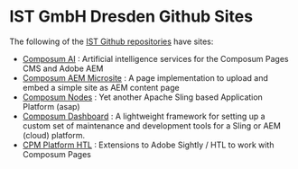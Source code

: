 # IST GmbH Dresden Github Sites

The following of the [IST Github repositories](https://github.com/orgs/ist-dresden/repositories) have
sites:

- [Composum AI](https://ist-dresden.github.io/composum-AI/) : Artificial intelligence services for the Composum Pages CMS and Adobe AEM
- [Composum AEM Microsite](https://ist-dresden.github.io/composum-aem-microsite/) : A page implementation to upload and embed a simple site as AEM content page
- [Composum Nodes](https://ist-dresden.github.io/composum-nodes/) : Yet another Apache Sling based Application Platform (asap)
- [Composum Dashboard](https://ist-dresden.github.io/composum-dashboard/) : A lightweight framework for setting up a custom set of maintenance and development tools for a Sling or AEM (cloud) platform.
- [CPM Platform HTL](https://ist-dresden.github.io/cpm-platform-htl/) : Extensions to Adobe Sightly / HTL to work with Composum Pages
